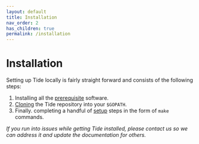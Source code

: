 ```yaml
---
layout: default
title: Installation
nav_order: 2
has_children: true
permalink: /installation
---
```


# Installation

Setting up Tide locally is fairly straight forward and consists of the following steps:

1. Installing all the [prerequisite](prerequisites.md) software.
1. [Cloning](cloning.md) the Tide repository into your `$GOPATH`.
1. Finally. completing a handful of [setup](setup.md) steps in the form of `make` commands.

_If you run into issues while getting Tide installed, please contact us so we can address it and update the documentation for others._
